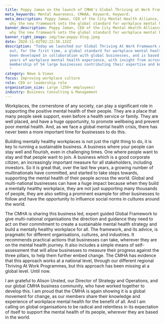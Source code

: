 ```yaml
---
title: Poppy Jaman on the launch of CMHA's Global Thriving at Work Framework
meta_keywords: Mental Awareness, CMHAA, Keyword, Keyword.
meta_description: Poppy Jaman, CEO of the City Mental Health Alliance, shares
  why the new framework sets the global standard for workplace mental health.
banner_description: Poppy Jaman, CEO of the City Mental Health Alliance, shares
  why the new framework sets the global standard for workplace mental health.
banner_right_image: img/taw-poppy-blog.jpeg
date: 2020-11-02T02:22:56.132Z
description: "Today we launched our Global Thriving At Work Framework which sets
  out, for the first time, a global standard for workplace mental health. It has
  been developed in collaboration with global businesses, and is based on 10
  years of workplace mental health experience, with insight from across the CMHA
  membership of 54 large businesses contributing their expertise and knowledge.
  "
category: News & Views
focus: Improving workplace culture
role: CEO or leadership role
organisation_size: Large (250+ employees)
industry: Business Consulting & Management
---
```

Workplaces, the cornerstone of any society, can play a significant role in supporting the positive mental health of their people. They are a place that many people seek support, even before a health service or family. They are well placed, and have a huge opportunity, to promote wellbeing and prevent poor mental health. And, as we face a global mental health crisis, there has never been a more important time for businesses to do this.

Building mentally healthy workplaces is not just the right thing to do, it is key to running a sustainable business. A business where your people can stay well and flourish, even in challenging times. One where people want to stay and that people want to join. A business which is a good corporate citizen, an increasingly important measure for all stakeholders, including investors. So it is great that, over the last few years, a growing number of multinationals have committed, and started to take steps towards, supporting the mental health of their people across the world. Global and multi-national businesses can have a huge impact because when they build a mentally healthy workplace, they are not just supporting many thousands of people, they are also setting a prominent example for other businesses to follow and have the opportunity to influence social norms in cultures around the world. 

The CMHA is sharing this business led, expert guided Global Framework to give multi-national organisations the direction and guidance they need to act on their commitment to create a sustainable mental health strategy and build a mentally healthy workplace for all. The framework, and its advice, is pragmatic for different organisations, cultures, and industries. It recommends practical actions that businesses can take, wherever they are on the mental health journey. It also includes a simple means of self-assessment that will allow businesses to measure their progress against the three pillars, to help them further embed change. The CMHA has evidence that this approach works at a national level, through our different regional Thriving At Work Programmes, but this approach has been missing at a global level. Until now.

I am grateful to Alison Unsted, our Director of Strategy and Operations, and our global CMHA business community, who have worked together to develop this. I am proud that the CMHA is again showing it is a global movement for change, as our members share their knowledge and experience of workplace mental health for the benefit of all. And I am calling on global organisations to be radical and relentless in its expectation of itself to support the mental health of its people, wherever they are based in the world.